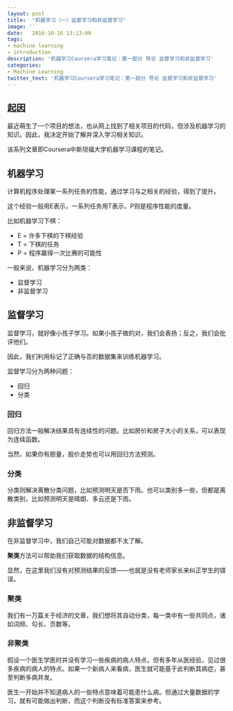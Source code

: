 ```yaml
---
layout: post
title:  "机器学习（一）监督学习和非监督学习"
image: ''
date:   2016-10-16 13:13:00
tags:
- machine learning
- introduction
description: '机器学习Coursera学习笔记：第一部分 导论 监督学习和非监督学习'
categories:
- Machine Learning
twitter_text: '机器学习Coursera学习笔记：第一部分 导论 监督学习和非监督学习'
---
```


## 起因

最近萌生了一个项目的想法，也从网上找到了相关项目的代码，但涉及机器学习的知识。因此，我决定开始了解并深入学习相关知识。

该系列文章即Coursera中斯坦福大学机器学习课程的笔记。

## 机器学习

计算机程序处理某一系列任务的性能，通过学习与之相关的经验，得到了提升。

这个经验一般用E表示，一系列任务用T表示，P则是程序性能的度量。

比如机器学习下棋：

- E = 许多下棋的下棋经验
- T = 下棋的任务
- P = 程序赢得一次比赛的可能性

一般来说，机器学习分为两类：

- 监督学习
- 非监督学习

## 监督学习

监督学习，就好像小孩子学习。如果小孩子做的对，我们会表扬；反之，我们会批评他们。

因此，我们利用标记了正确与否的数据集来训练机器学习。

监督学习分为两种问题：

- 回归
- 分类

### 回归

回归方法一般解决结果具有连续性的问题。比如房价和房子大小的关系，可以表现为连续函数。

当然，如果你有胆量，股价走势也可以用回归方法预测。

### 分类

分类则解决离散分类问题，比如预测明天是否下雨。也可以类别多一些，但都是离散类别，比如预测明天是晴朗、多云还是下雨。

## 非监督学习

在非监督学习中，我们自己可能对数据都不太了解。

**聚类**方法可以帮助我们获取数据的结构信息。

显然，在这里我们没有对预测结果的反馈——也就是没有老师家长来纠正学生的错误。

### 聚类

我们有一万篇关于经济的文章，我们想将其自动分类，每一类中有一些共同点，诸如词频、句长、页数等。

### 非聚类

假设一个医生学医时并没有学习一些疾病的病人特点，但有多年从医经验，见过很多疾病的病人的特点。如果一个新病人来看病，医生就可能基于此判断其病症，甚至判断多病并发。

医生一开始并不知道病人的一些特点意味着可能患什么病。但通过大量数据的学习，就有可能做出判断，而这个判断没有标准答案来参考。
